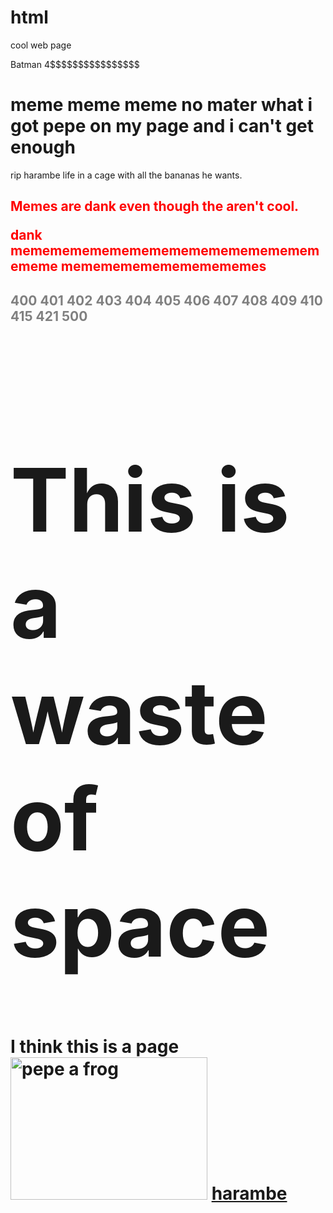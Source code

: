 # html
cool web page
<!DOCTYPE html>
<html>
<head>
<title>Page Title</title>
</head> Batman 4$$$$$$$$$$$$$$$$
<body>

<h1> meme meme meme no mater what i got pepe on my page and i can't get enough</h1>
<p> rip harambe life in a cage with all the bananas he wants.</p>

</body>
</html> 
<h2 style="color:red"> Memes are dank even though the aren't cool.
    
dank memememememememememememememememememe
memememememememememes

<h2 style="color:gray"> 400 401 402 403 404 405 406 407 408 409 410 415 421 500

<h1 style="font-size:1000%;">This is a waste of space

<h1 style="font-size 100%;"> I think this is a page
<img src="pepe.jpg" alt="pepe a frog" style="width:315px;height:228px;">
<a href="http://www.mirror.co.uk/news/world-news/adopted-father-who-raised-endangered-8080082"" target="_blank"> harambe </a>
